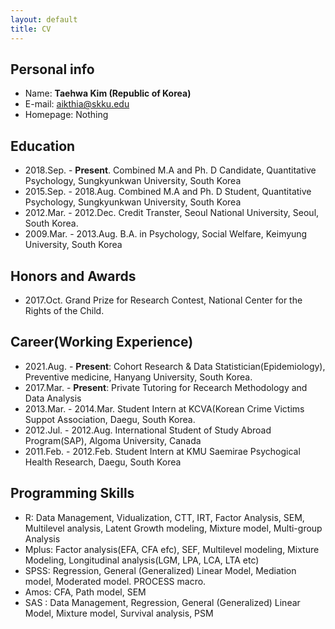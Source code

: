 ```yaml
---
layout: default
title: CV 
---
```


## **Personal info**

* Name: **Taehwa Kim (Republic of Korea)** 
* E-mail: aikthia@skku.edu
* Homepage: Nothing
  
  
## **Education** 
* 2018.Sep. - **Present**. Combined M.A and Ph. D Candidate, Quantitative Psychology, Sungkyunkwan University, South Korea
* 2015.Sep. - 2018.Aug. Combined M.A and Ph. D Student, Quantitative Psychology, Sungkyunkwan University, South Korea
* 2012.Mar. - 2012.Dec. Credit Transter, Seoul National University, Seoul, South Korea.
* 2009.Mar. - 2013.Aug. B.A. in Psychology, Social Welfare, Keimyung University, South Korea
  
  
## **Honors and Awards**  
* 2017.Oct. Grand Prize for Research Contest, National Center for the Rights of the Child. 
  
  
## **Career(Working Experience)**
* 2021.Aug. - **Present**: Cohort Research & Data Statistician(Epidemiology), Preventive medicine, Hanyang University, South Korea.
* 2017.Mar. - **Present**: Private Tutoring for Recearch Methodology and Data Analysis
* 2013.Mar. - 2014.Mar. Student Intern at KCVA(Korean Crime Victims Suppot Association, Daegu, South Korea.
* 2012.Jul. - 2012.Aug. International Student of Study Abroad Program(SAP), Algoma University, Canada
* 2011.Feb. - 2012.Feb. Student Intern at KMU Saemirae Psychogical Health Research, Daegu, South Korea

  
## **Programming Skills**
* R: Data Management, Vidualization, CTT, IRT, Factor Analysis, SEM, Multilevel analysis, Latent Growth modeling, Mixture model, Multi-group Analysis 
* Mplus: Factor analysis(EFA, CFA efc), SEF, Multilevel modeling, Mixture Modeling, Longitudinal analysis(LGM, LPA, LCA, LTA etc)
* SPSS: Regression, General (Generalized) Linear Model, Mediation model, Moderated model. PROCESS macro.
* Amos: CFA, Path model, SEM
* SAS : Data Management, Regression, General (Generalized) Linear Model, Mixture model, Survival analysis, PSM
  
  
